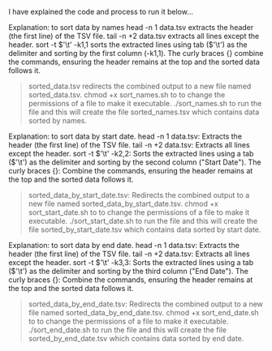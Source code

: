 I have explained the code and process to run it below...

Explanation: to sort data by names
head -n 1 data.tsv extracts the header (the first line) of the TSV file.
tail -n +2 data.tsv extracts all lines except the header.
sort -t $'\t' -k1,1 sorts the extracted lines using tab ($'\t') as the delimiter and sorting by the first column (-k1,1).
The curly braces {} combine the commands, ensuring the header remains at the top and the sorted data follows it.
> sorted_data.tsv redirects the combined output to a new file named sorted_data.tsv.
chmod +x sort_names.sh to to change the permissions of a file to make it executable.
./sort_names.sh to run the file and this will create the file sorted_names.tsv which contains data sorted by names.

Explanation: to sort data by start date.
head -n 1 data.tsv: Extracts the header (the first line) of the TSV file.
tail -n +2 data.tsv: Extracts all lines except the header.
sort -t $'\t' -k2,2: Sorts the extracted lines using a tab ($'\t') as the delimiter and sorting by the second column ("Start Date").
The curly braces {}: Combine the commands, ensuring the header remains at the top and the sorted data follows it.
> sorted_data_by_start_date.tsv: Redirects the combined output to a new file named sorted_data_by_start_date.tsv.
chmod +x sort_start_date.sh to to change the permissions of a file to make it executable.
./sort_start_date.sh to run the file and this will create the file sorted_by_start_date.tsv which contains data sorted by start date.

Explanation: to sort data by end date.
head -n 1 data.tsv: Extracts the header (the first line) of the TSV file.
tail -n +2 data.tsv: Extracts all lines except the header.
sort -t $'\t' -k3,3: Sorts the extracted lines using a tab ($'\t') as the delimiter and sorting by the third column ("End Date").
The curly braces {}: Combine the commands, ensuring the header remains at the top and the sorted data follows it.
> sorted_data_by_end_date.tsv: Redirects the combined output to a new file named sorted_data_by_end_date.tsv.
chmod +x sort_end_date.sh to to change the permissions of a file to make it executable.
./sort_end_date.sh to run the file and this will create the file sorted_by_end_date.tsv which contains data sorted by end date.